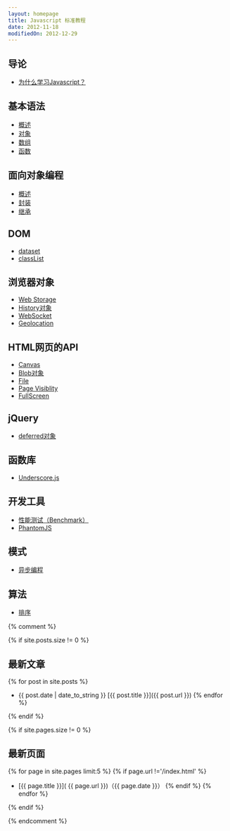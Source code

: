 ```yaml
---
layout: homepage
title: Javascript 标准教程
date: 2012-11-18
modifiedOn: 2012-12-29
---
```


<h2 id="introduction">导论</h2>

- [为什么学习Javascript？](introduction/why.html)

<h2 id="grammar">基本语法</h2>

- [概述](grammar/basic.html)
- [对象](grammar/object.html)
- [数组](grammar/array.html)
- [函数](grammar/function.html)

<h2 id="oop">面向对象编程</h2>

- [概述](oop/basic.html)
- [封装](oop/encapsulation.html)
- [继承](oop/inheritance.html)

<h2 id="dom">DOM</h2>

* [dataset](dom/dataset.html)
* [classList](dom/classlist.html)

<h2 id="bom">浏览器对象</h2>

- [Web Storage](bom/webstorage.html)
- [History对象](bom/history.html)
- [WebSocket](bom/websocket.html)	
- [Geolocation](bom/geolocation.html)

<h2 id="htmlapi">HTML网页的API</h2>

* [Canvas](htmlapi/canvas.html)
* [Blob对象](htmlapi/blob.html)
* [File](htmlapi/file.html)
* [Page Visiblity](htmlapi/pagevisibility.html)
* [FullScreen](htmlapi/fullscreen.html)

<h2 id="jquery">jQuery</h2>

+ [deferred对象](jquery/deferred.html)

<h2 id="library">函数库</h2>

- [Underscore.js](library/underscore.html)

<h2 id="tool">开发工具</h2>

- [性能测试（Benchmark）](tool/benchmark.html)
- [PhantomJS](tool/phantomjs.html)

<h2 id="pattern">模式</h2>

- [异步编程](pattern/asynchronous.html)

<h2 id="algorithm">算法</h2>

* [排序](algorithm/sorting.html)

{% comment %}

{% if site.posts.size != 0 %}

## 最新文章

{% for post in site.posts %}
* {{ post.date | date_to_string }} [{{ post.title }}]({{ post.url }})
{% endfor %}

{% endif %}

{% if site.pages.size != 0 %}

## 最新页面

{% for page in site.pages limit:5 %}
{% if page.url !='/index.html' %}
* [{{ page.title }}]( {{ page.url }})（{{ page.date }}）
{% endif %}
{% endfor %}

{% endif %}

{% endcomment %}
